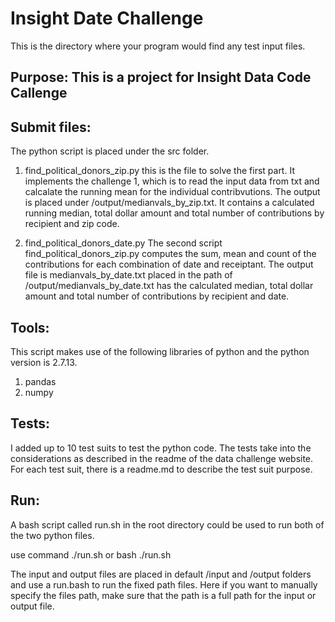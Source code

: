 # Insight Date Challenge
This is the directory where your program would find any test input files.

## Purpose: This is a project for Insight Data Code Callenge

## Submit files:

The python script is placed under the src folder. 

1. find_political_donors_zip.py
this is the file to solve the first part. It implements the challenge 1, which is to read the input data from txt and calcalate the running mean for the individual contribvutions. The output is placed under /output/medianvals_by_zip.txt. It contains a calculated running median, total dollar amount and total number of contributions by recipient and zip code.

2. find_political_donors_date.py
The second script find_political_donors_zip.py computes the sum, mean and count of the contributions for each combination of date and receiptant. The output file is medianvals_by_date.txt placed in the path of /output/medianvals_by_date.txt  has the calculated median, total dollar amount and total number of contributions by recipient and date.


## Tools:
This script makes use of the following libraries of python and the python version is 2.7.13.
1. pandas
2. numpy 

## Tests:
I added up to 10 test suits to test the python code. The tests take into the considerations as described in the readme of the data challenge website. For each test suit, there is a readme.md to describe the test suit purpose.

## Run:
A bash script called run.sh in the root directory could be used to run both of the two python files.

use command ./run.sh  or bash ./run.sh

The input and output files are placed in default /input and /output folders and use a run.bash to run the fixed path files. Here if you want to manually specify the files path, make sure that the path is a full path for the input or output file. 




